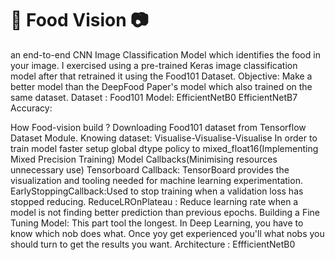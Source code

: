# 🍔 Food Vision 📷

an end-to-end CNN Image Classification Model which identifies the food in your image.
I exercised using a pre-trained Keras image classification model after that retrained it using the Food101 Dataset.
Objective:
Make a better model than the DeepFood Paper's model which also trained on the same dataset.
 Dataset : Food101
 Model: EfficientNetB0
 EfficientNetB7
 Accuracy:

How Food-vision build ?
Downloading Food101 dataset from Tensorflow Dataset Module.
Knowing dataset: Visualise-Visualise-Visualise
In order to train model faster setup global dtype policy to mixed_float16(Implementing Mixed Precision Training)
Model Callbacks(Minimising resources unnecessary use)
Tensorboard Callback: TensorBoard provides the visualization and tooling needed for machine learning experimentation.
EarlyStoppingCallback:Used to stop training when a validation loss has stopped reducing.
ReduceLROnPlateau : Reduce learning rate when a model is not finding better prediction than previous epochs.
Building a Fine Tuning Model:
This part tool the longest. In Deep Learning, you have to know which nob does what. Once yoy get experienced you'll what nobs you should turn to get the results you want. Architecture : EffficientNetB0

